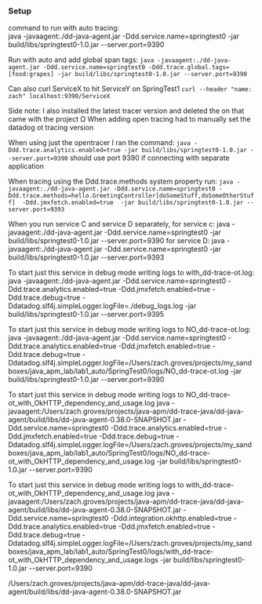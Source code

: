 ### Setup




command to run with auto tracing:  
java -javaagent:./dd-java-agent.jar -Ddd.service.name=springtest0 -jar build/libs/springtest0-1.0.jar --server.port=9390


Run with auto and add global span tags: `java -javaagent:./dd-java-agent.jar -Ddd.service.name=springtest0 -Ddd.trace.global.tags=[food:grapes] -jar build/libs/springtest0-1.0.jar --server.port=9390`


Can also curl ServiceX to hit ServiceY on SpringTest1 `curl --header "name: zach" localhost:9390/ServiceX`

Side note: I also installed the latest tracer version and deleted the on that came with the project
Ω
When adding open tracing had to manually set the datadog ot tracing version

When using just the opentracer I ran the command: `java -Ddd.trace.analytics.enabled=true -jar build/libs/springtest0-1.0.jar --server.port=9390` should use port 9390 if connecting with separate application

When tracing using the Ddd.trace.methods system property run: `java -javaagent:./dd-java-agent.jar -Ddd.service.name=springtest0 -Ddd.trace.methods=hello.GreetingController[doSomeStuff,doSomeOtherStuff]  -Ddd.jmxfetch.enabled=true  -jar build/libs/springtest0-1.0.jar --server.port=9393
` 


When you run service C and service D separately, for service c: java -javaagent:./dd-java-agent.jar -Ddd.service.name=springtest0 -jar build/libs/springtest0-1.0.jar --server.port=9390
for service D: java -javaagent:./dd-java-agent.jar -Ddd.service.name=springtest0 -jar build/libs/springtest0-1.0.jar --server.port=9393


To start just this service in debug mode writing logs to with_dd-trace-ot.log: 
java -javaagent:./dd-java-agent.jar -Ddd.service.name=springtest0 -Ddd.trace.analytics.enabled=true -Ddd.jmxfetch.enabled=true -Ddd.trace.debug=true -Ddatadog.slf4j.simpleLogger.logFile=./debug_logs.log -jar build/libs/springtest0-1.0.jar --server.port=9395


To start just this service in debug mode writing logs to NO_dd-trace-ot.log: 
java -javaagent:./dd-java-agent.jar -Ddd.service.name=springtest0 -Ddd.trace.analytics.enabled=true -Ddd.jmxfetch.enabled=true -Ddd.trace.debug=true -Ddatadog.slf4j.simpleLogger.logFile=/Users/zach.groves/projects/my_sandboxes/java_apm_lab/lab1_auto/SpringTest0/logs/NO_dd-trace-ot.log -jar build/libs/springtest0-1.0.jar --server.port=9390

To start just this service in debug mode writing logs to NO_dd-trace-ot_with_OkHTTP_dependency_and_usage.log
java -javaagent:/Users/zach.groves/projects/java-apm/dd-trace-java/dd-java-agent/build/libs/dd-java-agent-0.38.0-SNAPSHOT.jar -Ddd.service.name=springtest0 -Ddd.trace.analytics.enabled=true -Ddd.jmxfetch.enabled=true -Ddd.trace.debug=true -Ddatadog.slf4j.simpleLogger.logFile=/Users/zach.groves/projects/my_sandboxes/java_apm_lab/lab1_auto/SpringTest0/logs/NO_dd-trace-ot_with_OkHTTP_dependency_and_usage.log -jar build/libs/springtest0-1.0.jar --server.port=9390


To start just this service in debug mode writing logs to with_dd-trace-ot_with_OkHTTP_dependency_and_usage.log
java -javaagent:/Users/zach.groves/projects/java-apm/dd-trace-java/dd-java-agent/build/libs/dd-java-agent-0.38.0-SNAPSHOT.jar -Ddd.service.name=springtest0 -Ddd.integration.okhttp.enabled=true -Ddd.trace.analytics.enabled=true -Ddd.jmxfetch.enabled=true -Ddd.trace.debug=true -Ddatadog.slf4j.simpleLogger.logFile=/Users/zach.groves/projects/my_sandboxes/java_apm_lab/lab1_auto/SpringTest0/logs/with_dd-trace-ot_with_OkHTTP_dependency_and_usage.logs -jar build/libs/springtest0-1.0.jar --server.port=9390

/Users/zach.groves/projects/java-apm/dd-trace-java/dd-java-agent/build/libs/dd-java-agent-0.38.0-SNAPSHOT.jar
